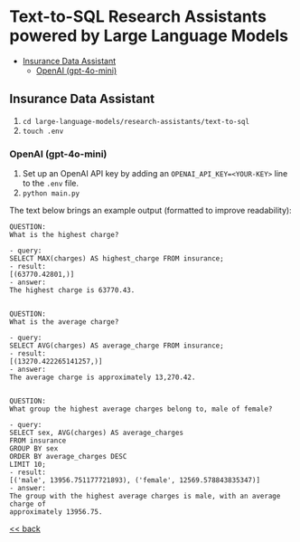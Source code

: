 # Text-to-SQL Research Assistants powered by Large Language Models

<!--
  DO NOT UPDATE THE TABLE OF CONTENTS MANUALLY
  run `npx markdown-toc -i README.md`.

  Please stick to 80-character line wraps as much as you can.
-->

<!-- toc -->

- [Insurance Data Assistant](#insurance-data-assistant)
  * [OpenAI (gpt-4o-mini)](#openai-gpt-4o-mini)

<!-- tocstop -->

## Insurance Data Assistant

1. `cd large-language-models/research-assistants/text-to-sql`
2. `touch .env`

### OpenAI (gpt-4o-mini)

1. Set up an OpenAI API key by adding an `OPENAI_API_KEY=<YOUR-KEY>` line to the `.env` file.
2. `python main.py`

The text below brings an example output (formatted to improve readability):

```text
QUESTION:
What is the highest charge?

- query:
SELECT MAX(charges) AS highest_charge FROM insurance;
- result:
[(63770.42801,)]
- answer:
The highest charge is 63770.43.


QUESTION:
What is the average charge?

- query:
SELECT AVG(charges) AS average_charge FROM insurance;
- result:
[(13270.422265141257,)]
- answer:
The average charge is approximately 13,270.42.


QUESTION:
What group the highest average charges belong to, male of female?

- query:
SELECT sex, AVG(charges) AS average_charges
FROM insurance
GROUP BY sex
ORDER BY average_charges DESC
LIMIT 10;
- result:
[('male', 13956.751177721893), ('female', 12569.578843835347)]
- answer:
The group with the highest average charges is male, with an average charge of
approximately 13956.75.
```

[<< back](..)

